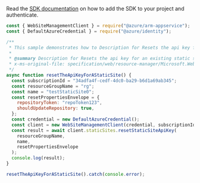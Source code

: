 Read the [SDK documentation](https://github.com/Azure/azure-sdk-for-js/blob/%40azure%2Farm-appservice_12.0.0/sdk/appservice/arm-appservice/README.md) on how to add the SDK to your project and authenticate.

```javascript
const { WebSiteManagementClient } = require("@azure/arm-appservice");
const { DefaultAzureCredential } = require("@azure/identity");

/**
 * This sample demonstrates how to Description for Resets the api key for an existing static site.
 *
 * @summary Description for Resets the api key for an existing static site.
 * x-ms-original-file: specification/web/resource-manager/Microsoft.Web/stable/2021-03-01/examples/ResetStaticSiteApiKey.json
 */
async function resetTheApiKeyForAStaticSite() {
  const subscriptionId = "34adfa4f-cedf-4dc0-ba29-b6d1a69ab345";
  const resourceGroupName = "rg";
  const name = "testStaticSite0";
  const resetPropertiesEnvelope = {
    repositoryToken: "repoToken123",
    shouldUpdateRepository: true,
  };
  const credential = new DefaultAzureCredential();
  const client = new WebSiteManagementClient(credential, subscriptionId);
  const result = await client.staticSites.resetStaticSiteApiKey(
    resourceGroupName,
    name,
    resetPropertiesEnvelope
  );
  console.log(result);
}

resetTheApiKeyForAStaticSite().catch(console.error);
```
